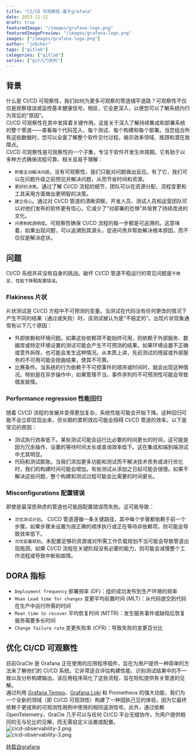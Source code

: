```yaml
---
title: "CI/CD 可观察性-基于grafana"
date: 2023-12-12
draft: true
featuredImage: "/images/grafana-logo.png"
featuredImagePreview: "/images/grafana-logo.png"
images: ["/images/grafana-logo.png"]
author: "jobcher"
tags: ["gitlab"]
categories: ["gitlab"]
series: ["git入门系列"]
---
```

## 背景
什么是 CI/CD 可观察性，我们如何为更多可观察的管道铺平道路？可观察性不仅仅是观察错误或监控基本健康信号。相反，它会更深入，以便您可以了解系统内行为背后的“原因”。  
CI/CD 可观察性在其中发挥着关键作用。这是关于深入了解持续集成和部署系统的整个管道——查看每个代码签入、每个测试、每个构建和每个部署。当您组合所有这些数据时，您可以全面了解整个软件交付过程，揭示效率领域、瓶颈和潜在故障点。  
CI/CD 可观察性是可观察性的一个子集，专注于软件开发生命周期。它有助于以多种方式确保流程可靠、相关且易于理解：  
- `积极主动解决问题`。没有可观察性，我们只能对问题做出反应。有了它，我们可以在问题升级之前预见并解决问题，从而节省时间和资源。
- `更好的决策`。通过了解 CI/CD 流程的细节，团队可以在资源分配、流程变更和工具采用方面做出更明智的决策。
- `建立信心`。通过对 CI/CD 管道的清晰洞察，开发人员、测试人员和运营团队可以对他们发布的软件更有信心。它减少了“对部署的恐惧”并培育了持续改进的文化。
- `问责制和透明度`。可观察性确保 CI/CD 流程的每一步都是可追溯的。这意味着，如果出现问题，可以追溯到其源头，促进问责并帮助解决根本原因，而不仅仅是解决症状。
## 问题
CI/CD 系统并非没有自身的挑战。破坏 CI/CD 管道平稳运行的常见问题是`不稳定`、`性能下降`和`配置错误`。
### Flakiness 片状
片状测试是 CI/CD 方程中不可预测的变量。当测试在代码没有任何更改的情况下产生不同的结果（通过或失败）时，该测试被认为是“不稳定的”。出现片状现象通常有以下几个原因：  
- 外部依赖和环境问题。如果这些依赖项不能始终可用，则依赖于外部服务、数据库或特定环境设置的测试可能会产生不可预测的结果。如果环境设置不正确或意外拆除，也可能会发生这种情况。从本质上讲，先前测试的残留或外部服务的不可用可能会扭曲结果，使其不可靠。
- 比赛条件。当系统的行为依赖于不可控事件的顺序或时间时，就会出现这种情况。特别是在异步操作中，如果管理不当，事件序列的不可预测性可能会导致偶发故障。
### Performance regression 性能回归
随着 CI/CD 流程的发展并变得更加复杂，系统性能可能会开始下降。这种回归可能不会立即显现出来，但长期的累积效应可能会阻碍 CI/CD 管道的效率。以下是常见的原因：  
- 测试执行效率低下。某些测试可能会运行比必要的时间更长的时间，这可能是因为冗余操作、设置的等待时间太长或查询效率低下。这在集成和端到端测试中尤其明显。
- 代码和测试膨胀。当我们添加更多功能和测试而不解决技术债务或进行优化时，我们的构建时间可能会增加。有些测试从添加之日起可能会很慢。如果不解决这些问题，整个构建和测试过程可能会比需要的时间更长。

### Misconfigurations 配置错误
即使是最深思熟虑的管道也可能因配置错误而失败。这可能导致：
- `次优测试计划`。 CI/CD 管道遵循一条关键路径，其中每个步骤都依赖于前一个步骤。如果步骤未设置为按正确的顺序执行或正在等待非依赖项，则可能会导致效率低下。
- `次优容量规划`。未配置足够的资源或对所需工作负载规划不当可能会导致管道出现瓶颈。如果 CI/CD 流程在关键阶段没有必要的能力，则可能会减慢整个工作流程或导致中断和故障。
## DORA 指标
- `Deployment frequency` 部署频率 (DF)：组织成功发布到生产环境的频率
- `Mean Lead time for changes` 变更平均前置时间 (MLT)：从代码提交到代码在生产中运行所需的时间
- `Mean time to recover` 平均恢复时间 (MTTR)：发生服务事件或缺陷后恢复服务需要多长时间
- `Change failure rate` 变更失败率 (CFR)：导致失败的变更百分比
## 优化 CI/CD 可观察性
目前GraCIe 是 Grafana 正在使用的应用程序插件，旨在为用户提供一种简单的方法来了解他们的 CI/CD 系统。它非常适合评估构建性能、识别测试结果中的不一致以及分析构建输出。该应用程序简化了这些流程，旨在轻松提供有关管道的见解。  
通过利用 [Grafana Tempo](https://grafana.com/oss/tempo/?pg=blog&plcmt=body-txt&src=tw&mdm=social&cnt=youre_probably_familiar_w&camp=blog)、[Grafana Loki](https://grafana.com/oss/loki/?pg=blog&plcmt=body-txt&src=tw&mdm=social&cnt=youre_probably_familiar_w&camp=blog) 和 Prometheus 的强大功能，我们为一个全新的领域（即 CI/CD 可观测性）构建了一种固执己见的体验，因为它最终依赖于更成熟的可观测性用例中使用的相同遥测信号。此外，通过依赖 OpenTelemetry，GraCIe 几乎可以与任何 CI/CD 平台无缝协作，为用户提供相同的无与伦比的见解，而无需自定义设置或配置。  
![cicd-observability-2.png](/images/cicd-observability-2.png)  
![cicd-observability-3.png](/images/cicd-observability-3.png)  
  
  
[转载自grafana](https://grafana.com/blog/2023/11/20/ci-cd-observability-via-opentelemetry-at-grafana-labs/?utm_campaign=blog&utm_content=youre_probably_familiar_w&utm_medium=social&utm_source=tw)  